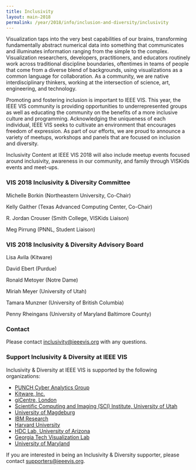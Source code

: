 ```yaml
---
title: Inclusivity
layout: main-2018
permalink: /year/2018/info/inclusion-and-diversity/inclusivity
---
```

Visualization taps into the very best capabilities of our brains, transforming fundamentally abstract numerical data into something that communicates and illuminates information ranging from the simple to the complex. Visualization researchers, developers, practitioners, and educators routinely work across traditional discipline boundaries, oftentimes in teams of people that come from a diverse blend of backgrounds, using visualizations as a common language for collaboration. As a community, we are native interdisciplinary thinkers, working at the intersection of science, art, engineering, and technology. 

Promoting and fostering inclusion is important to IEEE VIS. This year, the IEEE VIS community is providing opportunities to underrepresented groups as well as educating the community on the benefits of a more inclusive culture and programming. Acknowledging the uniqueness of each individual, IEEE VIS seeks to cultivate an environment that encourages freedom of expression. As part of our efforts, we are proud to announce a variety of meetups, workshops and panels that are focused on inclusion and diversity.

Inclusivity Content at IEEE VIS 2018 will also include meetup events focused around inclusivity, awareness in our community, and family through VISKids events and meet-ups.

### VIS 2018 Inclusivity & Diversity Committee

Michelle Borkin (Northeastern University, Co-Chair)

Kelly Gaither (Texas Advanced Computing Center, Co-Chair)

R. Jordan Crouser (Smith College, VISKids Liaison) 

Meg Pirrung (PNNL, Student Liaison) 


### VIS 2018 Inclusivity & Diversity Advisory Board
Lisa Avila (Kitware)

David Ebert (Purdue)

Ronald Metoyer (Notre Dame)

Miriah Meyer (University of Utah)

Tamara Munzner (University of British Columbia)

Penny Rheingans (University of Maryland Baltimore County)


### Contact

Please contact [inclusivity@ieeevis.org](mailto:inclusivity@ieeevis.org) with any questions.
 
### Support Inclusivity & Diversity at IEEE VIS

Inclusivity & Diversity at IEEE VIS is supported by the following organizations:

<ul>
  <li><a href="https://punchcyber.com/">PUNCH Cyber Analytics Group</a></li>
  <li><a href="https://www.kitware.com/">Kitware, Inc.</a></li>
  <li><a href="https://www.gicentre.net/">giCentre, London</a></li>
  <li><a href="http://sci.utah.edu/">Scientific Computing and Imaging (SCI) Institute, University of Utah</a></li>
  <li><a href="http://www.uni-magdeburg.de/en/">University of Magdeburg</a></li>
  <li><a href="https://www.ibm.com/">IBM Research</a></li>
  <li><a href="https://https://www.harvard.edu/">Harvard University</a></li>
  <li><a href="https://hdc.cs.arizona.edu/">HDC Lab, University of Arizona</a></li>
  <li><a href="http://vis.gatech.edu/">Georgia Tech Visualization Lab</a></li>
  <li><a href="https://www.umd.edu/">University of Maryland</a></li>
 </ul>



If you are interested in being an Inclusivity & Diversity supporter, please contact [supporters@ieeevis.org](mailto:supporters@ieeevis.org).
 
